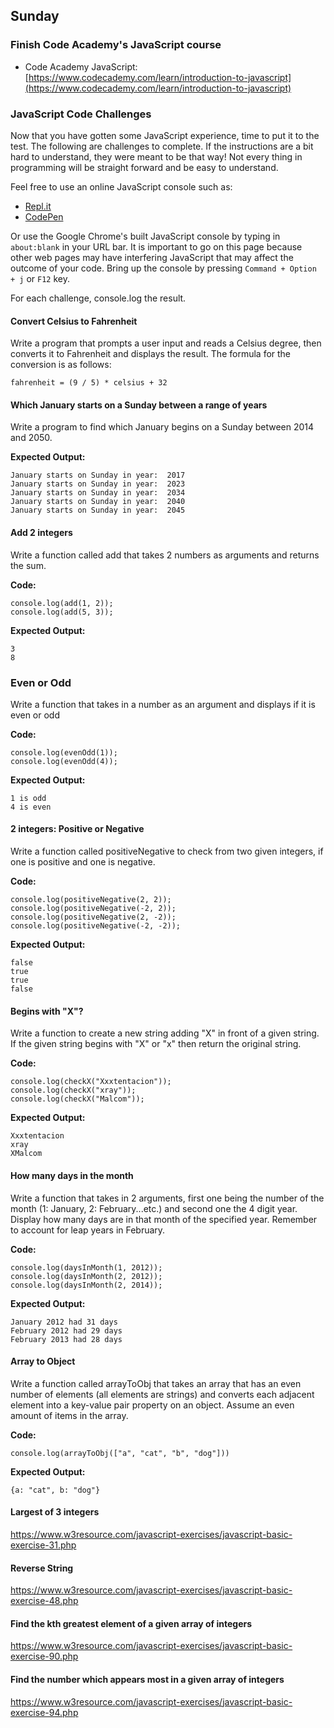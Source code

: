 ## Sunday

### Finish Code Academy's JavaScript course
* Code Academy JavaScript: [https://www.codecademy.com/learn/introduction-to-javascript](https://www.codecademy.com/learn/introduction-to-javascript)


### JavaScript Code Challenges
Now that you have gotten some JavaScript experience, time to put it to the test. The following are challenges to complete. If the instructions are a bit hard to understand, they were meant to be that way! Not every thing in programming will be straight forward and be easy to understand.

Feel free to use an online JavaScript console such as:
* [Repl.it](https://repl.it/)
* [CodePen](https://codepen.io/)

Or use the Google Chrome's built JavaScript console by typing in `about:blank` in your URL bar. It is important to go on this page because other web pages may have interfering JavaScript that may affect the outcome of your code. Bring up the console by pressing `Command + Option + j` or `F12` key.

For each challenge, console.log the result.

#### Convert Celsius to Fahrenheit
Write a program that prompts a user input and reads a Celsius degree, then converts it to Fahrenheit and displays the result. The formula for the conversion is as follows:

`fahrenheit = (9 / 5) * celsius + 32`

#### Which January starts on a Sunday between a range of years
Write a program to find which January begins on a Sunday between 2014 and 2050.

**Expected Output:**
```
January starts on Sunday in year:  2017
January starts on Sunday in year:  2023
January starts on Sunday in year:  2034
January starts on Sunday in year:  2040
January starts on Sunday in year:  2045
```

#### Add 2 integers
Write a function called add that takes 2 numbers as arguments and returns the sum.

**Code:**
```
console.log(add(1, 2));
console.log(add(5, 3));
```

**Expected Output:**
```
3
8
```

### Even or Odd
Write a function that takes in a number as an argument and displays if it is even or odd

**Code:**
```
console.log(evenOdd(1));
console.log(evenOdd(4));
```

**Expected Output:**
```
1 is odd
4 is even
```

#### 2 integers: Positive or Negative
Write a function called positiveNegative to check from two given integers, if one is positive and one is negative.

**Code:**
```
console.log(positiveNegative(2, 2));
console.log(positiveNegative(-2, 2));
console.log(positiveNegative(2, -2));
console.log(positiveNegative(-2, -2));
```

**Expected Output:**
```
false
true
true
false
```

#### Begins with "X"?
Write a function to create a new string adding "X" in front of a given string. If the given string begins with "X" or "x" then return the original string.

**Code:**
```
console.log(checkX("Xxxtentacion"));
console.log(checkX("xray"));
console.log(checkX("Malcom"));
```

**Expected Output:**
```
Xxxtentacion
xray
XMalcom
```

#### How many days in the month
Write a function that takes in 2 arguments, first one being the number of the month (1: January, 2: February...etc.) and second one the 4 digit year. Display how many days are in that month of the specified year. Remember to account for leap years in February.

**Code:**
```
console.log(daysInMonth(1, 2012));
console.log(daysInMonth(2, 2012));
console.log(daysInMonth(2, 2014));
```

**Expected Output:**
```
January 2012 had 31 days
February 2012 had 29 days
February 2013 had 28 days
```

#### Array to Object
Write a function called arrayToObj that takes an array that has an even number of elements (all elements are strings) and converts each adjacent element into a key-value pair property on an object. Assume an even amount of items in the array.

**Code:**
```
console.log(arrayToObj(["a", "cat", "b", "dog"]))
```

**Expected Output:**
```
{a: "cat", b: "dog"}
```

#### Largest of 3 integers
https://www.w3resource.com/javascript-exercises/javascript-basic-exercise-31.php

#### Reverse String
https://www.w3resource.com/javascript-exercises/javascript-basic-exercise-48.php

#### Find the kth greatest element of a given array of integers
https://www.w3resource.com/javascript-exercises/javascript-basic-exercise-90.php

#### Find the number which appears most in a given array of integers
https://www.w3resource.com/javascript-exercises/javascript-basic-exercise-94.php
